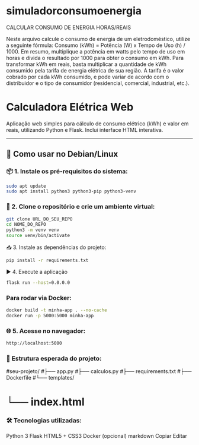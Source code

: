 # simuladorconsumoenergia
CALCULAR CONSUMO DE ENERGIA HORAS/REAIS

Neste arquivo calcule o consumo de energia de um eletrodoméstico, utilize a seguinte fórmula: Consumo (kWh) = Potência (W) x Tempo de Uso (h) / 1000. Em resumo, multiplique a potência em watts pelo tempo de uso em horas e divida o resultado por 1000 para obter o consumo em kWh. Para transformar kWh em reais, basta multiplicar a quantidade de kWh consumido pela tarifa de energia elétrica de sua região. A tarifa é o valor cobrado por cada kWh consumido, e pode variar de acordo com o distribuidor e o tipo de consumidor (residencial, comercial, industrial, etc.).


# Calculadora Elétrica Web

Aplicação web simples para cálculo de consumo elétrico (kWh) e valor em reais, utilizando Python e Flask. Inclui interface HTML interativa.

---

## 🚀 Como usar no Debian/Linux

### 📦 1. Instale os pré-requisitos do sistema:

```bash
sudo apt update
sudo apt install python3 python3-pip python3-venv
```
### 🔁 2. Clone o repositório e crie um ambiente virtual:
```bash
git clone URL_DO_SEU_REPO
cd NOME_DO_REPO
python3 -m venv venv
source venv/bin/activate
```
📥 3. Instale as dependências do projeto:
```bash
pip install -r requirements.txt
```
▶️ 4. Execute a aplicação
```bash
flask run --host=0.0.0.0
```
### Para rodar via Docker:
```bash
docker build -t minha-app . --no-cache
docker run -p 5000:5000 minha-app
```
### 🌐 5. Acesse no navegador:
```bash
http://localhost:5000
```


### 🧩 Estrutura esperada do projeto:

#seu-projeto/
#├── app.py
#├── calculos.py
#├── requirements.txt
#├── Dockerfile
#└── templates/
#    └── index.html

### 🛠 Tecnologias utilizadas:
Python 3
Flask
HTML5 + CSS3
Docker (opcional)
markdown
Copiar
Editar

